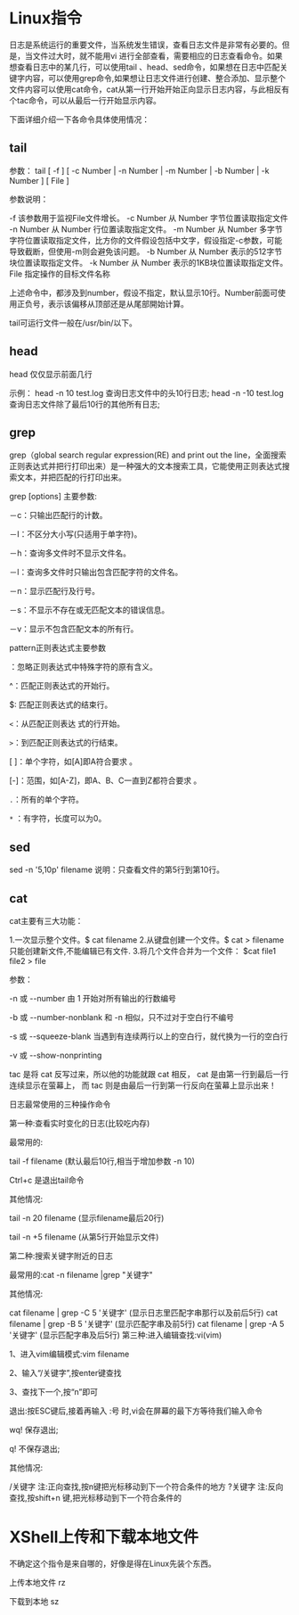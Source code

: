 # Linux指令

日志是系统运行的重要文件，当系统发生错误，查看日志文件是非常有必要的。但是，当文件过大时，就不能用vi 进行全部查看，需要相应的日志查看命令。如果想查看日志中的某几行，可以使用tail 、head、sed命令，如果想在日志中匹配关键字内容，可以使用grep命令,如果想让日志文件进行创建、整合添加、显示整个文件内容可以使用cat命令，cat从第一行开始开始正向显示日志内容，与此相反有个tac命令，可以从最后一行开始显示内容。

下面详细介绍一下各命令具体使用情况：

## tail

参数： tail [ -f ] [ -c Number | -n Number | -m Number | -b Number | -k Number ] [ File ] 

参数说明： 

-f 该参数用于监视File文件增长。 
-c Number 从 Number 字节位置读取指定文件 
-n Number 从 Number 行位置读取指定文件。 
-m Number 从 Number 多字节字符位置读取指定文件，比方你的文件假设包括中文字，假设指定-c参数，可能导致截断，但使用-m则会避免该问题。 
-b Number 从 Number 表示的512字节块位置读取指定文件。 
-k Number 从 Number 表示的1KB块位置读取指定文件。 
File 指定操作的目标文件名称 

上述命令中，都涉及到number，假设不指定，默认显示10行。Number前面可使用正负号，表示该偏移从顶部还是从尾部開始计算。

tail可运行文件一般在/usr/bin/以下。

## head

head 仅仅显示前面几行

示例：
head -n 10 test.log 查询日志文件中的头10行日志;
head -n -10 test.log 查询日志文件除了最后10行的其他所有日志;

## grep

grep（global search regular expression(RE) and print out the line，全面搜索正则表达式并把行打印出来）是一种强大的文本搜索工具，它能使用正则表达式搜索文本，并把匹配的行打印出来。

grep [options] 主要参数:

－c：只输出匹配行的计数。

－I：不区分大小写(只适用于单字符)。

－h：查询多文件时不显示文件名。

－l：查询多文件时只输出包含匹配字符的文件名。

－n：显示匹配行及行号。

－s：不显示不存在或无匹配文本的错误信息。

－v：显示不包含匹配文本的所有行。

pattern正则表达式主要参数

：忽略正则表达式中特殊字符的原有含义。

^：匹配正则表达式的开始行。

$: 匹配正则表达式的结束行。

`<`：从匹配正则表达 式的行开始。

`>`：到匹配正则表达式的行结束。

[ ]：单个字符，如[A]即A符合要求 。

[-]：范围，如[A-Z]，即A、B、C一直到Z都符合要求 。

`.`：所有的单个字符。

`*` ：有字符，长度可以为0。

## sed

sed -n '5,10p' filename 说明：只查看文件的第5行到第10行。

## cat

cat主要有三大功能：

1.一次显示整个文件。$ cat filename
2.从键盘创建一个文件。$ cat > filename 只能创建新文件,不能编辑已有文件.
3.将几个文件合并为一个文件： $cat file1 file2 > file

参数：

-n 或 --number 由 1 开始对所有输出的行数编号 

-b 或 --number-nonblank 和 -n 相似，只不过对于空白行不编号

-s 或 --squeeze-blank 当遇到有连续两行以上的空白行，就代换为一行的空白行

-v 或 --show-nonprinting

tac 是将 cat 反写过来，所以他的功能就跟 cat 相反， cat 是由第一行到最后一行连续显示在萤幕上， 而 tac 则是由最后一行到第一行反向在萤幕上显示出来！

日志最常使用的三种操作命令

第一种:查看实时变化的日志(比较吃内存)

最常用的:

tail -f filename (默认最后10行,相当于增加参数 -n 10)

Ctrl+c 是退出tail命令

其他情况:

tail -n 20 filename (显示filename最后20行)

tail -n +5 filename (从第5行开始显示文件) 

第二种:搜索关键字附近的日志

最常用的:cat -n filename |grep "关键字"

其他情况:

cat filename | grep -C 5 '关键字' (显示日志里匹配字串那行以及前后5行)
cat filename | grep -B 5 '关键字' (显示匹配字串及前5行)
cat filename | grep -A 5 '关键字' (显示匹配字串及后5行)
第三种:进入编辑查找:vi(vim) 

1、进入vim编辑模式:vim filename

2、输入“/关键字”,按enter键查找

3、查找下一个,按“n”即可

退出:按ESC键后,接着再输入 :号 时,vi会在屏幕的最下方等待我们输入命令

wq! 保存退出;

q! 不保存退出;

 

其他情况:

/关键字   注:正向查找,按n键把光标移动到下一个符合条件的地方
?关键字   注:反向查找,按shift+n 键,把光标移动到下一个符合条件的


# XShell上传和下载本地文件

不确定这个指令是来自哪的，好像是得在Linux先装个东西。

上传本地文件 rz

下载到本地 sz